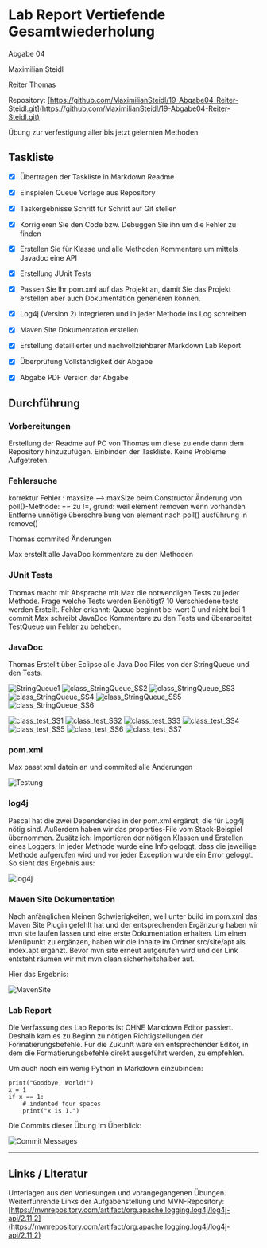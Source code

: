 # Lab Report Vertiefende Gesamtwiederholung

Abgabe 04

Maximilian Steidl

Reiter Thomas

Repository: [https://github.com/MaximilianSteidl/19-Abgabe04-Reiter-Steidl.git](https://github.com/MaximilianSteidl/19-Abgabe04-Reiter-Steidl.git)

Übung zur verfestigung aller bis jetzt gelernten Methoden

## Taskliste

- [X] Übertragen der Taskliste in Markdown Readme
- [X] Einspielen Queue Vorlage aus Repository
- [X] Taskergebnisse Schritt für Schritt auf Git stellen
- [X] Korrigieren Sie den Code bzw. Debuggen Sie ihn um die Fehler zu finden
- [X] Erstellen Sie für Klasse und alle Methoden Kommentare um mittels Javadoc eine API 
- [X] Erstellung JUnit Tests
- [X] Passen Sie Ihr pom.xml auf das Projekt an, damit Sie das Projekt erstellen aber auch Dokumentation generieren können.
- [X] Log4j (Version 2) integrieren und in jeder Methode ins Log schreiben
- [x] Maven Site Dokumentation erstellen
- [X] Erstellung detaillierter und nachvollziehbarer Markdown Lab Report
- [X] Überprüfung Vollständigkeit der Abgabe
- [X] Abgabe PDF Version der Abgabe



## Durchführung
### Vorbereitungen
Erstellung der Readme auf PC von Thomas um diese zu ende dann dem Repository hinzuzufügen.
Einbinden der Taskliste. Keine Probleme Aufgetreten.

### Fehlersuche
korrektur Fehler : 	 maxsize --> maxSize beim Constructor
			         Änderung von poll()-Methode: == zu !=, grund: weil element removen wenn vorhanden
			         Entferne unnötige überschreibung von element nach poll() ausführung in remove()
                     
Thomas commited Änderungen

Max erstellt alle JavaDoc kommentare zu den Methoden

### JUnit Tests
Thomas macht mit Absprache mit Max die notwendigen Tests zu jeder Methode.
Frage welche Tests werden Benötigt? 
10 Verschiedene tests werden Erstellt.
Fehler erkannt: Queue beginnt bei wert 0 und nicht bei 1
commit
Max schreibt JavaDoc Kommentare zu den Tests und überarbeitet TestQueue um Fehler zu beheben.

### JavaDoc
Thomas Erstellt über Eclipse alle Java Doc Files von der StringQueue und den Tests.

![StringQueue1](Media/class_StringQueue_SS1.jpg)
![class_StringQueue_SS2](Media/class_StringQueue_SS2.jpg)
![class_StringQueue_SS3](Media/class_StringQueue_SS3.jpg)
![class_StringQueue_SS4](Media/class_StringQueue_SS4.jpg)
![class_StringQueue_SS5](Media/class_StringQueue_SS5.jpg)
![class_StringQueue_SS6](Media/class_StringQueue_SS6.jpg)

![class_test_SS1](Media/class_test_SS1.jpg)
![class_test_SS2](Media/class_test_SS2.jpg)
![class_test_SS3](Media/class_test_SS3.jpg)
![class_test_SS4](Media/class_test_SS4.jpg)
![class_test_SS5](Media/class_test_SS5.jpg)
![class_test_SS6](Media/class_test_SS6.jpg)
![class_test_SS7](Media/class_test_SS7.jpg)

### pom.xml
Max passt xml datein an und commited alle Änderungen


![Testung](media/Testung.jpg)


### log4j
Pascal hat die zwei Dependencies in der pom.xml ergänzt, die für Log4j nötig sind. Außerdem haben wir das properties-File vom Stack-Beispiel übernommen. Zusätzlich: Importieren der nötigen Klassen und Erstellen eines Loggers. In jeder Methode wurde eine Info geloggt, dass die jeweilige Methode aufgerufen wird und vor jeder Exception wurde ein Error geloggt. So sieht das Ergebnis aus:

![log4j](media/log.jpg)

### Maven Site Dokumentation
Nach anfänglichen kleinen Schwierigkeiten, weil unter build im pom.xml das Maven Site Plugin gefehlt hat und der entsprechenden Ergänzung haben wir mvn site laufen lassen und eine erste Dokumentation erhalten. Um einen Menüpunkt zu ergänzen, haben wir die Inhalte im Ordner src/site/apt als index.apt ergänzt. Bevor mvn site erneut aufgerufen wird und der Link entsteht räumen wir mit mvn clean sicherheitshalber auf.

Hier das Ergebnis:

![MavenSite](media/maven.jpg)

### Lab Report
Die Verfassung des Lap Reports ist OHNE Markdown Editor passiert. Deshalb kam es zu Beginn zu nötigen Richtigstellungen der Formatierungsbefehle. Für die Zukunft wäre ein entsprechender Editor, in dem die Formatierungsbefehle direkt ausgeführt werden, zu empfehlen.

Um auch noch ein wenig Python in Markdown einzubinden:

```
print("Goodbye, World!")
x = 1
if x == 1:
    # indented four spaces
    print("x is 1.")
```

Die Commits dieser Übung im Überblick:

![Commit Messages](media/commits1.jpg)

-----

## Links / Literatur
Unterlagen aus den Vorlesungen und vorangegangenen Übungen. Weiterführende Links der Aufgabenstellung und MVN-Repository: [https://mvnrepository.com/artifact/org.apache.logging.log4j/log4j-api/2.11.2](https://mvnrepository.com/artifact/org.apache.logging.log4j/log4j-api/2.11.2)
